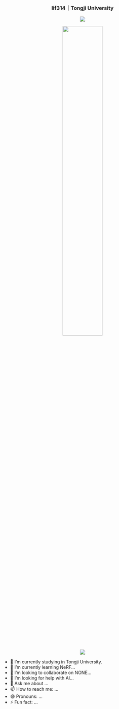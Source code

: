 <p align="center">
  <h3 align="center">lif314｜Tongji University</h3>
</p>

<p align = "center">
  <img src="https://github-readme-stats.vercel.app/api?username=lif314&count_private=true&show_icons=true&hide_border=true&bg_color=25,050A27,4A54BC&title_color=ffffff&text_color=cccccc&icon_color=4A54BC&border_radius=5" />
</p>
  
<p align = "center">
  <img src="https://github-profile-trophy.vercel.app/?username=lif314&column=5&row=1&no-bg=false&margin-w=10&no-frame=false" width="50%" />
</p>

<p href="https://github.com/anuraghazra/github-readme-stats" align="center">
  <img align="center" src="https://github-readme-stats.vercel.app/api/top-langs/?username=lif314&layout=compact&theme=tokyonight" />
</p>

- 🔭 I’m currently studying in Tongji University.
- 🌱 I’m currently learning NeRF...
- 👯 I’m looking to collaborate on NONE...
- 🤔 I’m looking for help with AI...
- 💬 Ask me about ...
- 📫 How to reach me: ...
- 😄 Pronouns: ...
- ⚡ Fun fact: ...
